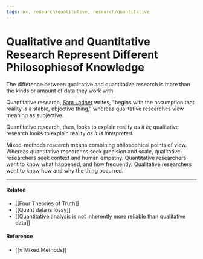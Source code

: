 ```yaml
---
tags: ux, research/qualitative, research/quantitative
---
```


# Qualitative and Quantitative Research Represent Different Philosophiesof Knowledge

The difference between qualitative and quantitative research is more than the
kinds or amount of data they work with.

Quantitative research,
[Sam Ladner](https://publish.obsidian.md/mobydiction/notes/%E2%89%88+Ladner+-+Mixed+Methods)
writes, "begins with the assumption that reality is a stable, objective thing,"
whereas qualitative researches view meaning as subjective.

Quantitative research, then, looks to explain reality _as it is_; qualitative
research looks to explain reality _as it is interpreted_.

Mixed-methods research means combining philosophical points of view. Whereas
quantitative researches seek precision and scale, qualitative researchers seek
context and human empathy. Quantitative researchers want to know what happened,
and how frequently. Qualitative researchers want to know how and why the thing
occurred.

---

#### Related

- [[Four Theories of Truth]]
- [[Quant data is lossy]]
- [[Quantitative analysis is not inherently more reliable than qualitative data]]

#### Reference

- [[≈ Mixed Methods]]
